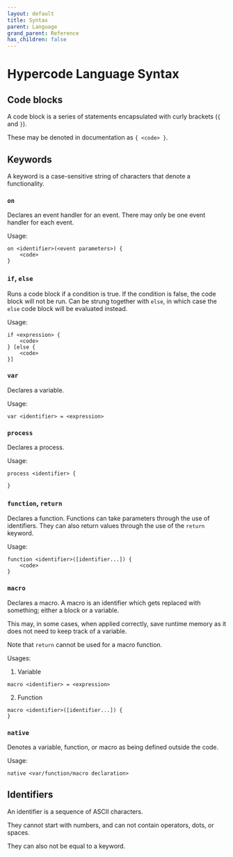 ```yaml
---
layout: default
title: Syntax
parent: Language
grand_parent: Reference
has_children: false
---
```


# Hypercode Language Syntax

## Code blocks

A code block is a series of statements encapsulated with curly brackets (`{` and `}`).

These may be denoted in documentation as `{ <code> }`.

## Keywords

A keyword is a case-sensitive string of characters that denote a functionality.

### `on`

Declares an event handler for an event.
There may only be one event handler for each event.

Usage:
```hypercode 
on <identifier>(<event parameters>) {
    <code>
}
```

### `if`, `else`

Runs a code block if a condition is true.
If the condition is false, the code block will not be run. Can be strung together with `else`, in which case the `else` code block will be evaluated instead.

Usage:
```hypercode
if <expression> {
    <code>
} [else {
    <code>
}]
```

### `var`

Declares a variable.

Usage: 
```hypercode
var <identifier> = <expression>
```

### `process`

Declares a process.

Usage:
```hypercode
process <identifier> {

}
```

### `function`, `return`

Declares a function.
Functions can take parameters through the use of identifiers.
They can also return values through the use of the `return` keyword.

Usage:
```hypercode
function <identifier>([identifier...]) {
    <code>
}
```

### `macro`

Declares a macro.
A macro is an identifier which gets replaced with something; either a block or a variable.

This may, in some cases, when applied correctly, save runtime memory as it does not need to keep track of a variable.

Note that `return` cannot be used for a macro function.

Usages:
1. Variable
```hypercode 
macro <identifier> = <expression>
```
2. Function
```hypercode
macro <identifier>([identifier...]) {
}
```

### `native`

Denotes a variable, function, or macro as being defined outside the code.

Usage:
```hypercode
native <var/function/macro declaration>
```

## Identifiers

An identifier is a sequence of ASCII characters.

They cannot start with numbers, and can not contain operators, dots, or spaces.

They can also not be equal to a keyword.